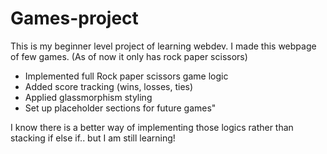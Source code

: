 # Games-project
This is my beginner level project of learning webdev. I made this webpage of few games. (As of now it only has rock paper scissors)

- Implemented full Rock paper scissors game logic
- Added score tracking (wins, losses, ties)
- Applied glassmorphism styling
- Set up placeholder sections for future games"

I know there is a better way of implementing those logics rather than stacking if else if.. but I am still learning!